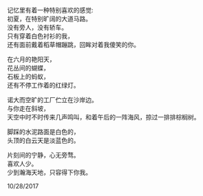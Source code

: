 记忆里有着一种特别喜欢的感觉:  
初夏，在特别旷阔的大道马路。  
没有旁人，没有轿车。  
只有穿着白色衬衫的我，  
还有面前戴着稻草帽蹦跳，回眸对着我傻笑的你。 

在六月的艳阳天，  
花丛间的蝴蝶，  
石板上的蚂蚁，  
还有不停工作着的红绿灯。 

诺大而空旷的工厂伫立在沙岸边。  
与你走在斜坡，  
天空中时不时传来几声鸣叫，和着午后的一阵海风，掠过一排排棕榈树。 

脚踩的水泥路面是白色的，   
头顶的白云天是淡蓝色的。   
 
片刻间的宁静，心无旁骛。   
喜欢人少。  
少到瀚海天地，只容得下你我。 

10/28/2017
